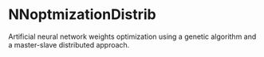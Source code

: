 # NNoptmizationDistrib
Artificial neural network weights optimization using a genetic algorithm and a master-slave distributed approach.
